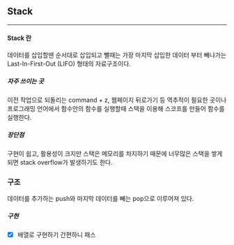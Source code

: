 ## Stack

---

#### Stack 란

데이터를 삽입할땐 순서대로 삽입되고 뺄때는 가장 마지막 삽입한 데이터 부터 빼나가는 Last-In-First-Out (LIFO) 형태의 자료구조이다.

##### 자주 쓰이는 곳

이전 작업으로 되돌리는 command + z, 웹페이지 뒤로가기 등 역추적이 필요한 곳이나 프로그래밍 언어에서 함수안의 함수를 실행할때 스택을 이용해 스코프를 만들어 함수를 실행한다.

##### 장단점

구현이 쉽고, 활용성이 크지만 스택은 메모리를 차지하기 때문에 너무많은 스택을 쌓게되면 stack overflow가 발생하기도 한다.

### 구조

데이터를 추가하는 push와 마지막 데이터를 빼는 pop으로 이루어져 있다.

##### 구현

- [x] 배열로 구현하기 간편하니 패스
